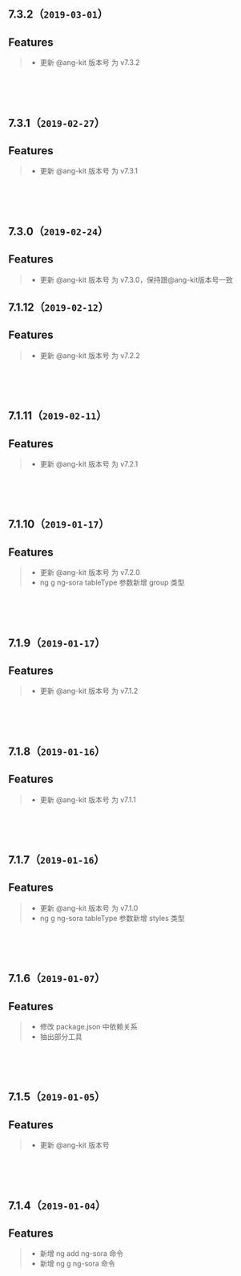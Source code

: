 ## 7.3.2（`2019-03-01`）
## Features
> * 更新 @ang-kit 版本号 为 v7.3.2

<br>
<br>
<br>

## 7.3.1（`2019-02-27`）
## Features
> * 更新 @ang-kit 版本号 为 v7.3.1

<br>
<br>
<br>

## 7.3.0（`2019-02-24`）
## Features
> * 更新 @ang-kit 版本号 为 v7.3.0，保持跟@ang-kit版本号一致

## 7.1.12（`2019-02-12`）
## Features
> * 更新 @ang-kit 版本号 为 v7.2.2

<br>
<br>
<br>

## 7.1.11（`2019-02-11`）
## Features
> * 更新 @ang-kit 版本号 为 v7.2.1

<br>
<br>
<br>

## 7.1.10（`2019-01-17`）
## Features
> * 更新 @ang-kit 版本号 为 v7.2.0
> * ng g ng-sora tableType 参数新增 group 类型

<br>
<br>
<br>

## 7.1.9（`2019-01-17`）
## Features
> * 更新 @ang-kit 版本号 为 v7.1.2

<br>
<br>
<br>

## 7.1.8（`2019-01-16`）
## Features
> * 更新 @ang-kit 版本号 为 v7.1.1

<br>
<br>
<br>

## 7.1.7（`2019-01-16`）
## Features
> * 更新 @ang-kit 版本号 为 v7.1.0
> * ng g ng-sora tableType 参数新增 styles 类型

<br>
<br>
<br>

## 7.1.6（`2019-01-07`）
## Features
> * 修改 package.json 中依赖关系
> * 抽出部分工具

<br>
<br>
<br>

## 7.1.5（`2019-01-05`）
## Features
> * 更新 @ang-kit 版本号

<br>
<br>
<br>

## 7.1.4（`2019-01-04`）
## Features
> * 新增 ng add ng-sora 命令
> * 新增 ng g ng-sora 命令
